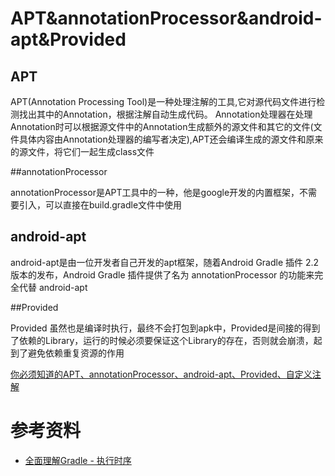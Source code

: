 # APT&annotationProcessor&android-apt&Provided

## APT

APT(Annotation Processing Tool)是一种处理注解的工具,它对源代码文件进行检测找出其中的Annotation，根据注解自动生成代码。 Annotation处理器在处理Annotation时可以根据源文件中的Annotation生成额外的源文件和其它的文件(文件具体内容由Annotation处理器的编写者决定),APT还会编译生成的源文件和原来的源文件，将它们一起生成class文件

##annotationProcessor

annotationProcessor是APT工具中的一种，他是google开发的内置框架，不需要引入，可以直接在build.gradle文件中使用

## android-apt

android-apt是由一位开发者自己开发的apt框架，随着Android Gradle 插件 2.2 版本的发布，Android Gradle 插件提供了名为 annotationProcessor 的功能来完全代替 android-apt

##Provided

Provided 虽然也是编译时执行，最终不会打包到apk中，Provided是间接的得到了依赖的Library，运行的时候必须要保证这个Library的存在，否则就会崩溃，起到了避免依赖重复资源的作用

[你必须知道的APT、annotationProcessor、android-apt、Provided、自定义注解](https://blog.csdn.net/xx326664162/article/details/68490059)



# 参考资料

- [全面理解Gradle - 执行时序](http://blog.csdn.net/singwhatiwanna/article/details/78797506)
